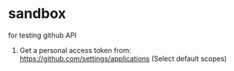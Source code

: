 sandbox
=======

for testing github API

1. Get a personal access token from:
   https://github.com/settings/applications
   (Select default scopes)
